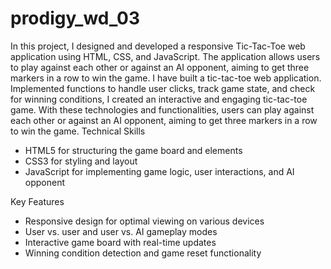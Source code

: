 # prodigy_wd_03
In this project, I designed and developed a responsive Tic-Tac-Toe web application using HTML, CSS, and JavaScript. The application allows users to play against each other or against an AI opponent, aiming to get three markers in a row to win the game.
I have  built a tic-tac-toe web application. Implemented functions to handle user clicks, track game state, and check for winning conditions, I created an interactive and engaging tic-tac-toe game. With these technologies and functionalities, users can play against each other or against an AI opponent, aiming to get three markers in a row to win the game.
Technical Skills

- HTML5 for structuring the game board and elements
- CSS3 for styling and layout
- JavaScript for implementing game logic, user interactions, and AI opponent

Key Features

- Responsive design for optimal viewing on various devices
- User vs. user and user vs. AI gameplay modes
- Interactive game board with real-time updates
- Winning condition detection and game reset functionality

